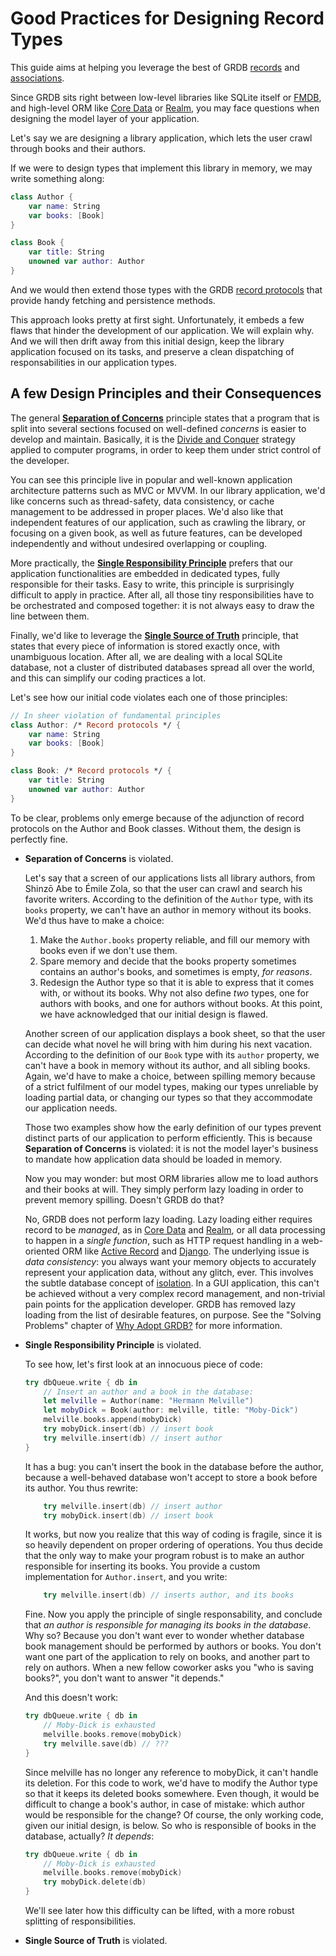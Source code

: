 Good Practices for Designing Record Types
=========================================

This guide aims at helping you leverage the best of GRDB [records] and [associations].

Since GRDB sits right between low-level libraries like SQLite itself or [FMDB], and high-level ORM like [Core Data] or [Realm], you may face questions when designing the model layer of your application.

Let's say we are designing a library application, which lets the user crawl through books and their authors.

If we were to design types that implement this library in memory, we may write something along:

```swift
class Author {
    var name: String
    var books: [Book]
}

class Book {
    var title: String
    unowned var author: Author
}
```

And we would then extend those types with the GRDB [record protocols] that provide handy fetching and persistence methods.

This approach looks pretty at first sight. Unfortunately, it embeds a few flaws that hinder the development of our application. We will explain why. And we will then drift away from this initial design, keep the library application focused on its tasks, and preserve a clean dispatching of responsabilities in our application types.


## A few Design Principles and their Consequences

The general **[Separation of Concerns]** principle states that a program that is split into several sections focused on well-defined *concerns* is easier to develop and maintain. Basically, it is the [Divide and Conquer] strategy applied to computer programs, in order to keep them under strict control of the developer.

You can see this principle live in popular and well-known application architecture patterns such as MVC or MVVM. In our library application, we'd like concerns such as thread-safety, data consistency, or cache management to be addressed in proper places. We'd also like that independent features of our application, such as crawling the library, or focusing on a given book, as well as future features, can be developed independently and without undesired overlapping or coupling.

More practically, the **[Single Responsibility Principle]** prefers that our application functionalities are embedded in dedicated types, fully responsible for their tasks. Easy to write, this principle is surprisingly difficult to apply in practice. After all, all those tiny responsibilities have to be orchestrated and composed together: it is not always easy to draw the line between them.

Finally, we'd like to leverage the **[Single Source of Truth]** principle, that states that every piece of information is stored exactly once, with unambiguous location. After all, we are dealing with a local SQLite database, not a cluster of distributed databases spread all over the world, and this can simplify our coding practices a lot.

Let's see how our initial code violates each one of those principles:

```swift
// In sheer violation of fundamental principles
class Author: /* Record protocols */ {
    var name: String
    var books: [Book]
}

class Book: /* Record protocols */ {
    var title: String
    unowned var author: Author
}
```

To be clear, problems only emerge because of the adjunction of record protocols on the Author and Book classes. Without them, the design is perfectly fine.

- **Separation of Concerns** is violated.
    
    Let's say that a screen of our applications lists all library authors, from Shinzō Abe to Émile Zola, so that the user can crawl and search his favorite writers. According to the definition of the `Author` type, with its `books` property, we can't have an author in memory without its books. We'd thus have to make a choice:
    
    1. Make the `Author.books` property reliable, and fill our memory with books even if we don't use them.
    2. Spare memory and decide that the books property sometimes contains an author's books, and sometimes is empty, *for reasons*.
    3. Redesign the Author type so that it is able to express that it comes with, or without its books. Why not also define *two* types, one for authors with books, and one for authors without books. At this point, we have acknowledged that our initial design is flawed.
    
    Another screen of our application displays a book sheet, so that the user can decide what novel he will bring with him during his next vacation. According to the definition of our `Book` type with its `author` property, we can't have a book in memory without its author, and all sibling books. Again, we'd have to make a choice, between spilling memory because of a strict fulfilment of our model types, making our types unreliable by loading partial data, or changing our types so that they accommodate our application needs.
    
    Those two examples show how the early definition of our types prevent distinct parts of our application to perform efficiently. This is because **Separation of Concerns** is violated: it is not the model layer's business to mandate how application data should be loaded in memory.
    
    Now you may wonder: but most ORM libraries allow me to load authors and their books at will. They simply perform lazy loading in order to prevent memory spilling. Doesn't GRDB do that?
    
    No, GRDB does not perform lazy loading. Lazy loading either requires record to be *managed*, as in [Core Data] and [Realm], or all data processing to happen in a *single function*, such as HTTP request handling in a web-oriented ORM like [Active Record] and [Django]. The underlying issue is *data consistency*: you always want your memory objects to accurately represent your application data, without any glitch, ever. This involves the subtle database concept of [isolation]. In a GUI application, this can't be achieved without a very complex record management, and non-trivial pain points for the application developer. GRDB has removed lazy loading from the list of desirable features, on purpose. See the "Solving Problems" chapter of [Why Adopt GRDB?](WhyAdoptGRDB.md#solving-problems) for more information.

- **Single Responsibility Principle** is violated.
    
    To see how, let's first look at an innocuous piece of code:
    
    ```swift
    try dbQueue.write { db in
        // Insert an author and a book in the database:
        let melville = Author(name: "Hermann Melville")
        let mobyDick = Book(author: melville, title: "Moby-Dick")
        melville.books.append(mobyDick)
        try mobyDick.insert(db) // insert book
        try melville.insert(db) // insert author
    }
    ```
    
    It has a bug: you can't insert the book in the database before the author, because a well-behaved database won't accept to store a book before its author. You thus rewrite:
    
    ```swift
        try melville.insert(db) // insert author
        try mobyDick.insert(db) // insert book
    ```
    
    It works, but now you realize that this way of coding is fragile, since it is so heavily dependent on proper ordering of operations. You thus decide that the only way to make your program robust is to make an author responsible for inserting its books. You provide a custom implementation for `Author.insert`, and you write:
    
    ```swift
        try melville.insert(db) // inserts author, and its books 
    ```
    
    Fine. Now you apply the principle of single responsability, and conclude that *an author is responsible for managing its books in the database*. Why so? Because you don't want ever to wonder whether database book management should be performed by authors or books. You don't want one part of the application to rely on books, and another part to rely on authors. When a new fellow coworker asks you "who is saving books?", you don't want to answer "it depends."
    
    And this doesn't work:
    
    ```swift
    try dbQueue.write { db in
        // Moby-Dick is exhausted
        melville.books.remove(mobyDick)
        try melville.save(db) // ???
    }
    ```
    
    Since melville has no longer any reference to mobyDick, it can't handle its deletion. For this code to work, we'd have to modify the Author type so that it keeps its deleted books somewhere. Even though, it would be difficult to change a book's author, in case of mistake: which author would be responsible for the change? Of course, the only working code, given our initial design, is below. So who is responsible of books in the database, actually? *It depends*:
    
    ```swift
    try dbQueue.write { db in
        // Moby-Dick is exhausted
        melville.books.remove(mobyDick)
        try mobyDick.delete(db)
    }
    ```
    
    We'll see later how this difficulty can be lifted, with a more robust splitting of responsibilities.


- **Single Source of Truth** is violated.




[records]: ../README.md#records
[associations]: AssociationsBasics.md
[FMDB]: https://github.com/ccgus/fmdb
[Core Data]: https://developer.apple.com/documentation/coredata
[Realm]: https://realm.io
[Active Record]: http://guides.rubyonrails.org/active_record_basics.html
[Django]: https://docs.djangoproject.com/en/2.0/topics/db/
[record protocols]: ../README.md#record-protocols-overview
[Separation of Concerns]: https://en.wikipedia.org/wiki/Separation_of_concerns
[Single Responsibility Principle]: https://en.wikipedia.org/wiki/Single_responsibility_principle
[Single Source of Truth]: https://en.wikipedia.org/wiki/Single_source_of_truth
[Divide and Conquer]: https://en.wikipedia.org/wiki/Divide_and_rule
[Why Adopt GRDB?]: WhyAdoptGRDB.md
[isolation]: https://en.wikipedia.org/wiki/Isolation_(database_systems)
